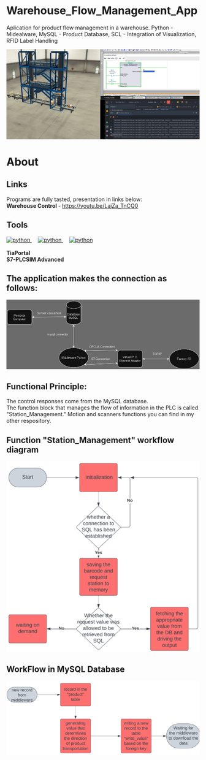 # Warehouse_Flow_Management_App
Aplication for product flow management in a warehouse. Python - Midealware, MySQL -  Product Database, SCL - Integration of Visualization, RFID Label Handling  

![Flow_App Baner](images/baner.png)

# About

## Links
Programs are fully tasted, presentation in links below: <br>
<strong> Warehouse Control </strong> - https://youtu.be/LajZa_TnCQ0 <br>

## Tools

<div align="left">
  <a href="https://www.siemens.com" target="_blank" rel="noreferrer"> <img src="https://images.crunchbase.com/image/upload/c_lpad,h_170,w_170,f_auto,b_white,q_auto:eco,dpr_1/mky0fkibqswnxfbvhk3i" alt="python" width="40" height="40"/> </a>
  <img width="12" />
  <a href="https://factoryio.com/" target="_blank" rel="noreferrer"> <img src="https://europe1.discourse-cdn.com/standard20/uploads/factoryio/original/1X/cc7f98b5e86ab15071a0e830568aa12e2c1f872c.png" alt="python" width="40" height="40"/> </a>
  <img width="12" />
  <a href="https://www.mysql.com/" target="_blank" rel="noreferrer"> <img src=https://encrypted-tbn0.gstatic.com/images?q=tbn:ANd9GcRtEzGCtEjn9aRZMei35yM7VPdgPLI1GCerKA&usqp=CAU alt="python" width="40" height="40"/> </a>
</div>
<br>
<strong> TiaPortal </strong> <br>
<strong> S7-PLCSIM Advanced </strong>

## The application makes the connection as follows: 
![Wiring_Diagram](images/wiring_diagram.png)

## Functional Principle: 

The control responses come from the MySQL database.<br>
The function block that manages the flow of information in the PLC is called "Station_Management."
Motion and scanners functions you can find in my other respository.

## Function "Station_Management" workflow diagram

![Flow_Diagram_Station_Management](images/Flow_Diagram_Station_Management.png)

## WorkFlow in MySQL Database

![MySQL_DataBase_WorkFlow](images/MySQL_DataBase_WorkFlow.png)





